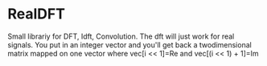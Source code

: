 RealDFT
=======

Small librariy for DFT, Idft, Convolution.
The dft will just work for real signals. You put in an integer vector and you'll get back a twodimensional matrix mapped on one vector where vec[i << 1]=Re   and vec[(i << 1) + 1]=Im
